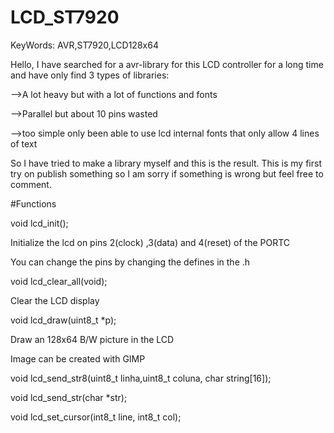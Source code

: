 # LCD_ST7920

KeyWords: AVR,ST7920,LCD128x64

Hello, I have searched for a avr-library for this LCD controller for a long time and have only find 3 types of libraries: 

-->A lot heavy but with a lot of functions and fonts

-->Parallel but about 10 pins wasted

-->too simple only been able to use lcd internal fonts that only allow 4 lines of text



So I have tried to make a library myself and this is the result. This is my first try on publish something so I am sorry if something is wrong but feel free to comment.


#Functions

void lcd_init();

Initialize the lcd on pins 2(clock) ,3(data) and 4(reset) of the PORTC

You can change the pins by changing the defines in the .h


void lcd_clear_all(void);

Clear the LCD display


void lcd_draw(uint8_t *p);

Draw an 128x64 B/W picture in the LCD

Image can be created with GIMP
<br>

void lcd_send_str8(uint8_t linha,uint8_t coluna, char string[16]);

void lcd_send_str(char *str);

void lcd_set_cursor(int8_t line, int8_t col);

